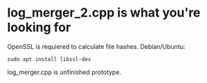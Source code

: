 # log_merger_2.cpp is what you're looking for
OpenSSL is requiered to calculate file hashes.
Debian/Ubuntu:
```console
sudo apt install libssl-dev
```

log_merger.cpp is unfinished prototype.
